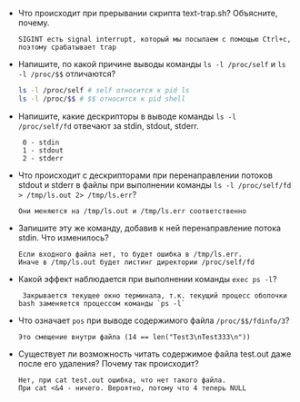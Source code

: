 * Что происходит при прерывании скрипта text-trap.sh? Объясните, почему.
	```
	SIGINT есть signal interrupt, который мы посылаем с помощью Ctrl+c, поэтому срабатывает trap
	```
* Напишите, по какой причине выводы команды `ls -l /proc/self` и `ls -l /proc/$$` отличаются?
	```sh
	ls -l /proc/self # self относится к pid ls
    ls -l /proc/$$ # $$ относится к pid shell
	```
* Напишите, какие дескрипторы в выводе команды `ls -l /proc/self/fd` отвечают за stdin, stdout, stderr.
	```
     0 - stdin
     1 - stdout
     2 - stderr
	```
* Что происходит с дескрипторами при перенаправлении потоков stdout и stderr в файлы при выполнении команды `ls -l /proc/self/fd > /tmp/ls.out 2> /tmp/ls.err`?
	```
	Они меняются на /tmp/ls.out и /tmp/ls.err соответственно
	```
* Запишите эту же команду, добавив к ней перенаправление потока stdin. Что изменилось?
	```
	Если входного файла нет, то будет ошибка в /tmp/ls.err.
	Иначе в /tmp/ls.out будет листинг директории /proc/self/fd
	```
* Какой эффект наблюдается при выполнении команды `exec ps -l`?
	```
	 Закрывается текущее окно терминала, т.к. текущий процесс оболочки bash заменяется процессом команды `ps -l`
	```
* Что означает `pos` при выводе содержимого файла `/proc/$$/fdinfo/3`?
	```
	Это смещение внутри файла (14 == len("Test3\nTest333\n"))
	```
* Существует ли возможность читать содержимое файла test.out даже после его удаления? Почему так происходит?
	```
	Нет, при cat test.out ошибка, что нет такого файла.
	При cat <&4 - ничего. Вероятно, потому что 4 теперь NULL
	```
